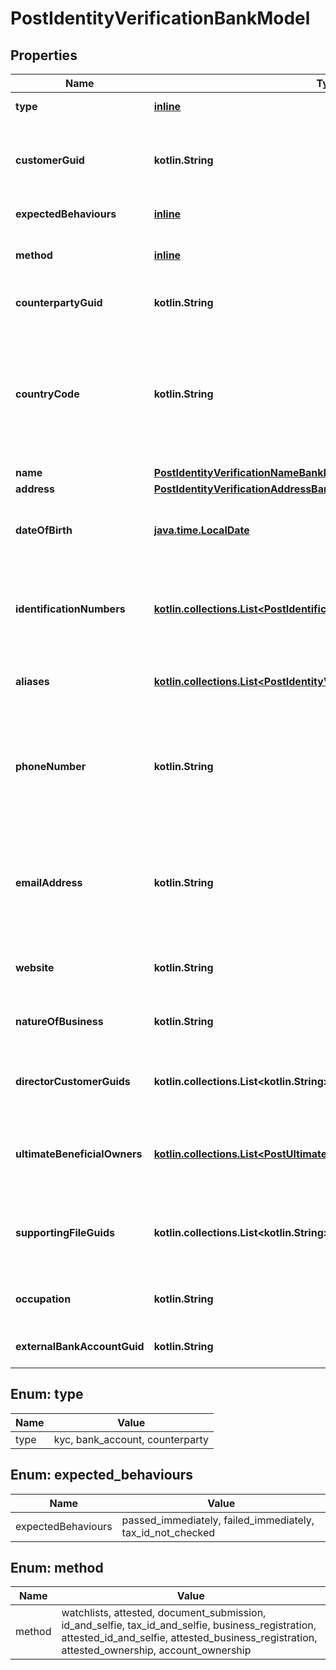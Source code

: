 
# PostIdentityVerificationBankModel

## Properties
Name | Type | Description | Notes
------------ | ------------- | ------------- | -------------
**type** | [**inline**](#Type) | The type of identity verification. | 
**customerGuid** | **kotlin.String** | The customer&#39;s identifier. Required when type is kyc and method is attested_business_registration or type is kyc and method is attested_id_and_selfie. |  [optional]
**expectedBehaviours** | [**inline**](#kotlin.collections.List&lt;ExpectedBehaviours&gt;) | The optional expected behaviour to simulate. |  [optional]
**method** | [**inline**](#Method) | The identity verification method. Required when type is counterparty, type is kyc, or type is bank_account. |  [optional]
**counterpartyGuid** | **kotlin.String** | The counterparty&#39;s identifier. Required when type is counterparty. |  [optional]
**countryCode** | **kotlin.String** | The ISO 3166 country 2-Alpha country the customer is being verified in. If not present, will default to the Bank&#39;s configured country code. Optional when type is kyc and method is id_and_selfie, type is kyc and method is tax_id_and_selfie, or type is kyc and method is business_registration. |  [optional]
**name** | [**PostIdentityVerificationNameBankModel**](PostIdentityVerificationNameBankModel.md) |  |  [optional]
**address** | [**PostIdentityVerificationAddressBankModel**](PostIdentityVerificationAddressBankModel.md) |  |  [optional]
**dateOfBirth** | [**java.time.LocalDate**](java.time.LocalDate.md) | The customer&#39;s date of birth. Required when type is kyc and method is attested or type is kyc and method is attested_id_and_selfie. |  [optional]
**identificationNumbers** | [**kotlin.collections.List&lt;PostIdentificationNumberBankModel&gt;**](PostIdentificationNumberBankModel.md) | The customer&#39;s identification numbers. Required when type is kyc and method is attested, type is kyc and method is attested_business_registration, or type is kyc and method is attested_id_and_selfie. |  [optional]
**aliases** | [**kotlin.collections.List&lt;PostIdentityVerificationAliasesInnerBankModel&gt;**](PostIdentityVerificationAliasesInnerBankModel.md) | The aliases of the customer. Optional when type is kyc and method is attested_business_registration. |  [optional]
**phoneNumber** | **kotlin.String** | The customer&#39;s phone number. Required when type is kyc and method is attested_business_registration or type is kyc and method is attested_id_and_selfie. Optional when type is bank_account and method is attested_ownership. |  [optional]
**emailAddress** | **kotlin.String** | The customer&#39;s email address. Required when type is kyc and method is attested_business_registration or type is kyc and method is attested_id_and_selfie. Optional when type is bank_account and method is attested_ownership. |  [optional]
**website** | **kotlin.String** | The customer&#39;s website. Required when type is kyc and method is attested_business_registration. |  [optional]
**natureOfBusiness** | **kotlin.String** | The customer&#39;s nature of business. Required when type is kyc and method is attested_business_registration. |  [optional]
**directorCustomerGuids** | **kotlin.collections.List&lt;kotlin.String&gt;** | The customer guids of the directors of the business Required when type is kyc and method is attested_business_registration. |  [optional]
**ultimateBeneficialOwners** | [**kotlin.collections.List&lt;PostUltimateBeneficialOwnerBankModel&gt;**](PostUltimateBeneficialOwnerBankModel.md) | The ultimate beneficial owners of the business with 10% or more ownership Required when type is kyc and method is attested_business_registration. |  [optional]
**supportingFileGuids** | **kotlin.collections.List&lt;kotlin.String&gt;** | File guids supporting the verification Required when type is kyc and method is attested_business_registration or type is kyc and method is attested_id_and_selfie. |  [optional]
**occupation** | **kotlin.String** | The customer&#39;s occupation. Optional when type is kyc and method is attested_id_and_selfie. |  [optional]
**externalBankAccountGuid** | **kotlin.String** | The external bank account&#39;s identifier. Required when type is bank_account. |  [optional]


<a name="Type"></a>
## Enum: type
Name | Value
---- | -----
type | kyc, bank_account, counterparty


<a name="kotlin.collections.List<ExpectedBehaviours>"></a>
## Enum: expected_behaviours
Name | Value
---- | -----
expectedBehaviours | passed_immediately, failed_immediately, tax_id_not_checked


<a name="Method"></a>
## Enum: method
Name | Value
---- | -----
method | watchlists, attested, document_submission, id_and_selfie, tax_id_and_selfie, business_registration, attested_id_and_selfie, attested_business_registration, attested_ownership, account_ownership



